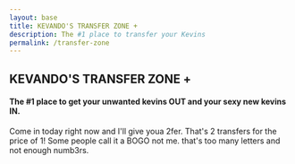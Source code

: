 ```yaml
---
layout: base
title: KEVANDO'S TRANSFER ZONE +
description: The #1 place to transfer your Kevins
permalink: /transfer-zone
---
```


## KEVANDO'S TRANSFER ZONE +

#### The #1 place to get your unwanted kevins OUT and your sexy new kevins IN. 

Come in today right now and I'll give youa 2fer. That's 2 transfers for the price of 1!  Some people call it a BOGO not me. that's too many letters and not enough numb3rs.

<!-- Don't tell me that bird is back! -->
<script src="/js/bird/bird-dev.js"></script>
